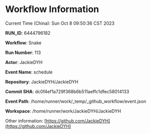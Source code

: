 # Workflow Information

Current Time (China): Sun Oct  8 09:50:36 CST 2023  

**RUN_ID**: 6444796182  

**Workflow**: Snake  

**Run Number**: 113  

**Actor**: JackieDYH  

**Event Name**: schedule  

**Repository**: JackieDYH/JackieDYH  

**Commit SHA**: dc0f4ef1a729f368b6b511aeffc1dfec58014133  

**Event Path**: /home/runner/work/_temp/_github_workflow/event.json  

**Workspace**: /home/runner/work/JackieDYH/JackieDYH  

Other information: [https://github.com/JackieDYH](https://github.com/JackieDYH)
